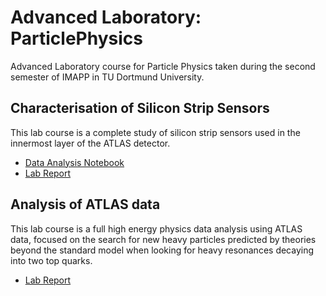 # Advanced Laboratory: ParticlePhysics
Advanced Laboratory course for Particle Physics taken during the second semester of IMAPP in TU Dortmund University.

## Characterisation of Silicon Strip Sensors
This lab course is a complete study of silicon strip sensors used in the innermost layer of the ATLAS detector. 

- [Data Analysis Notebook](Characterisation-of-Silicon-Strip-Sensors/Notebook/SiliconSensorCodeAnalysis.ipynb)
- [Lab Report](Characterisation-of-Silicon-Strip-Sensors/Lab_Report/Characterisation_of_silicon_strip_sensors.pdf)

## Analysis of ATLAS data
This lab course is a full high energy physics data analysis using ATLAS data, focused on the search for new heavy particles predicted by theories beyond the standard model when looking for heavy resonances decaying into two top quarks.
- [Lab Report](Analysis-of-ATLAS-data/Lab_Report/ATLAS_report.pdf)
